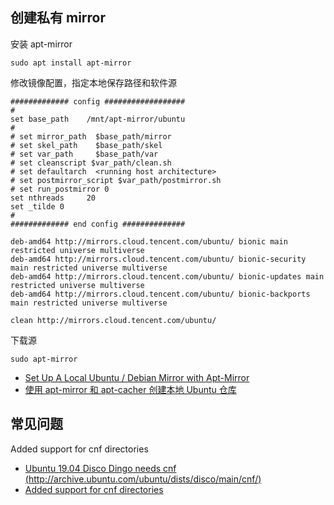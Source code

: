 ## 创建私有 mirror

安装 apt-mirror

```
sudo apt install apt-mirror
```

修改镜像配置，指定本地保存路径和软件源

```
############# config ##################
#
set base_path    /mnt/apt-mirror/ubuntu
#
# set mirror_path  $base_path/mirror
# set skel_path    $base_path/skel
# set var_path     $base_path/var
# set cleanscript $var_path/clean.sh
# set defaultarch  <running host architecture>
# set postmirror_script $var_path/postmirror.sh
# set run_postmirror 0
set nthreads     20
set _tilde 0
#
############# end config ##############

deb-amd64 http://mirrors.cloud.tencent.com/ubuntu/ bionic main restricted universe multiverse
deb-amd64 http://mirrors.cloud.tencent.com/ubuntu/ bionic-security main restricted universe multiverse
deb-amd64 http://mirrors.cloud.tencent.com/ubuntu/ bionic-updates main restricted universe multiverse
deb-amd64 http://mirrors.cloud.tencent.com/ubuntu/ bionic-backports main restricted universe multiverse

clean http://mirrors.cloud.tencent.com/ubuntu/
```

下载源

```
sudo apt-mirror 
```

- [Set Up A Local Ubuntu / Debian Mirror with Apt-Mirror](https://blog.programster.org/set-up-a-local-ubuntu-mirror-with-apt-mirror)
- [使用 apt-mirror 和 apt-cacher 创建本地 Ubuntu 仓库](https://blog.fleeto.us/post/build-ubuntu-repository-with-apt-mirror-and-apt-cacher/)

## 常见问题

Added support for cnf directories

- [Ubuntu 19.04 Disco Dingo needs cnf (http://archive.ubuntu.com/ubuntu/dists/disco/main/cnf/)](https://github.com/apt-mirror/apt-mirror/issues/118)
- [Added support for cnf directories](https://github.com/apt-mirror/apt-mirror/pull/136/files)
